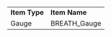 |               |               |
|---------------|---------------|
| **Item Type** | **Item Name** |
| Gauge         | BREATH_Gauge  |
